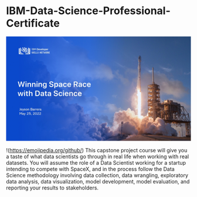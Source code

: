 # IBM-Data-Science-Professional-Certificate

![Capstone Final Project](https://github.com/IngJeyson/IBM-Data-Science-Professional-Certificate/blob/main/Cover.jpg)

!(https://emojipedia.org/github/)
This capstone project course will give you a taste of what data scientists go through in real life when working with real datasets. You will assume the role of a Data Scientist working for a startup intending to compete with SpaceX, and in the process follow the Data Science methodology involving data collection, data wrangling, exploratory data analysis, data visualization, model development, model evaluation, and reporting your results to stakeholders.
